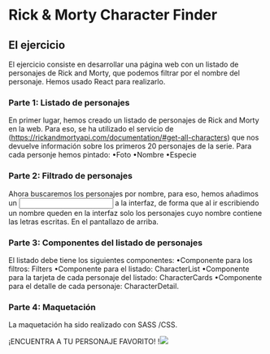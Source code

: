 # Rick & Morty Character Finder

[](https://github.com/Adalab/modulo-3-evaluacion-final-AraceliLobo/blob/master/src/images/gifreadme.gif)

## El ejercicio

El ejercicio consiste en desarrollar una página web con un listado de personajes de Rick and Morty,
que podemos filtrar por el nombre del personaje. Hemos usado React para realizarlo.

### Parte 1: Listado de personajes

En primer lugar, hemos creado un listado de personajes de Rick and Morty en la web. Para eso,
se ha utilizado el servicio de (https://rickandmortyapi.com/documentation/#get-all-characters) que nos
devuelve información sobre los primeros 20 personajes de la serie.
Para cada personje hemos pintado:
•Foto
•Nombre
•Especie

### Parte 2: Filtrado de personajes

Ahora buscaremos los personajes por nombre, para eso, hemos añadimos un <input> a la interfaz, de forma que al ir escribiendo un nombre queden en la interfaz solo los personajes cuyo nombre contiene las letras escritas. En el
pantallazo de arriba.

### Parte 3: Componentes del listado de personajes

El listado debe tiene los siguientes componentes:
•Componente para los filtros: Filters
•Componente para el listado: CharacterList
•Componente para la tarjeta de cada personaje del listado: CharacterCards
•Componente para el detalle de cada personaje: CharacterDetail.

### Parte 4: Maquetación

La maquetación ha sido realizado con SASS /CSS.

¡ENCUENTRA A TU PERSONAJE FAVORITO! !![](https://github.com/Adalab/modulo-3-evaluacion-final-AraceliLobo/blob/master/src/images/rickreadme.gif)
